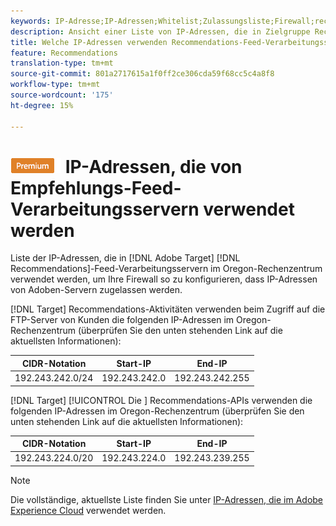 ```yaml
---
keywords: IP-Adresse;IP-Adressen;Whitelist;Zulassungsliste;Firewall;recs;Feed;Server;Adobe Marketing Cloud;Empfehlungen
description: Ansicht einer Liste von IP-Adressen, die in Zielgruppe Recommendations-Feed-Verarbeitungsservern verwendet werden, um Ihre Firewall so zu konfigurieren, dass IP-Adressen von Adoben-Servern zugelassen werden.
title: Welche IP-Adressen verwenden Recommendations-Feed-Verarbeitungsserver?
feature: Recommendations
translation-type: tm+mt
source-git-commit: 801a2717615a1f0ff2ce306cda59f68cc5c4a8f8
workflow-type: tm+mt
source-wordcount: '175'
ht-degree: 15%

---
```



# ![PREMIUM](/help/assets/premium.png) IP-Adressen, die von Empfehlungs-Feed-Verarbeitungsservern verwendet werden

Liste der IP-Adressen, die in [!DNL Adobe Target] [!DNL Recommendations]-Feed-Verarbeitungsservern im Oregon-Rechenzentrum verwendet werden, um Ihre Firewall so zu konfigurieren, dass IP-Adressen von Adoben-Servern zugelassen werden.

[!DNL Target]  Recommendations-Aktivitäten verwenden beim Zugriff auf die FTP-Server von Kunden die folgenden IP-Adressen im Oregon-Rechenzentrum (überprüfen Sie den unten stehenden Link auf die aktuellsten Informationen):

| CIDR-Notation | Start-IP | End-IP |
|---|---|---|
| 192.243.242.0/24 | 192.243.242.0 | 192.243.242.255 |

[!DNL Target] [!UICONTROL Die ] Recommendations-APIs verwenden die folgenden IP-Adressen im Oregon-Rechenzentrum (überprüfen Sie den unten stehenden Link auf die aktuellsten Informationen):

| CIDR-Notation | Start-IP | End-IP |
|---|---|---|
| 192.243.224.0/20 | 192.243.224.0 | 192.243.239.255 |

>[!NOTE]
>
>Die vollständige, aktuellste Liste finden Sie unter [IP-Adressen, die im Adobe Experience Cloud](https://helpx.adobe.com/analytics/kb/adobe-ip-addresses.html) verwendet werden.

